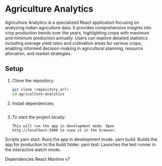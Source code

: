 # Agriculture Analytics

Agriculture Analytics is a specialized React application focusing on analyzing Indian agriculture data. It provides comprehensive insights into crop production trends over the years, highlighting crops with maximum and minimum production annually. Users can explore detailed statistics including average yield rates and cultivation areas for various crops, enabling informed decision-making in agricultural planning, resource allocation, and market strategies.

## Setup

1. Clone the repository:

   ```bash
   git clone <repository_url>
   cd agriculture-analytics

   ```

2. Install dependencies
   ```yarn install

3. To start the project locally:
   ```yarn start
   This will run the app in development mode. Open http://localhost:3000 to view it in the browser.

Scripts
yarn start: Runs the app in development mode.
yarn build: Builds the app for production to the build folder.
yarn test: Launches the test runner in the interactive watch mode.

Dependencies
React
Mantine v7
